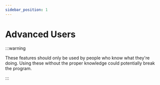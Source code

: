```yaml
---
sidebar_position: 1
---
```


# Advanced Users

:::warning

These features should only be used by people who know what they're doing. Using these without the proper knowledge could potentially break the program.

:::
